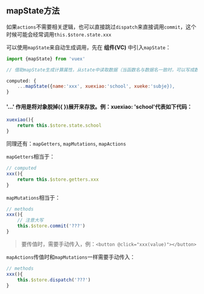 ## mapState方法

如果`actions`不需要相关逻辑，也可以直接跳过`dispatch`来直接调用`commit`，这个时候可能会经常调用`this.$store.state.xxx`



可以使用`mapState`来自动生成调用，先在 **组件(VC)** 中引入`mapState`：

```js
import {mapState} from 'vuex'

// 借助mapState生成计算属性，从state中读取数据（当函数名与数据名一致时，可以写成数组形式：...mapState['a', 'b', 'c']）。

computed: {
    ...mapState({name:'xxx', xuexiao:'school', xueke:'subje}),
}
```
#### '...' 作用是将对象脱掉({ })展开来存放。例：xuexiao: 'school'代表如下代码：
```js
xuexiao(){
    return this.$store.state.school
}
```

同理还有：`mapGetters`, `mapMutations`, `mapActions`

`mapGetters`相当于：
```js
// computed
xxx(){
    return this.$store.getters.xxx
}
```


`mapMutations`相当于：
```js
// methods
xxx(){
    // 注意大写
    this.$store.commit('???')
}
```
>要传值时，需要手动传入，例：`<button @click="xxx(value)"></button>`


`mapActions`传值时和`mapMutations`一样需要手动传入：

```js
// methods
xxx(){
    this.$store.dispatch('???')
}
```
